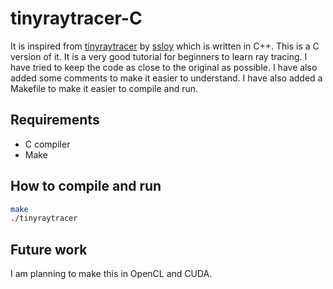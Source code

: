 # tinyraytracer-C

It is inspired from [tinyraytracer](https://github.com/ssloy/tinyraytracer) by [ssloy](https://github.com/ssloy) which is written in C++. This is a C version of it. It is a very good tutorial for beginners to learn ray tracing. I have tried to keep the code as close to the original as possible. I have also added some comments to make it easier to understand. I have also added a Makefile to make it easier to compile and run.

## Requirements

-   C compiler
-   Make

## How to compile and run

```bash
make
./tinyraytracer
```

## Future work

I am planning to make this in OpenCL and CUDA.

